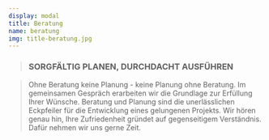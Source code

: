 ```yaml
---
display: modal
title: Beratung
name: beratung
img: title-beratung.jpg
---
```


> ### SORGFÄLTIG PLANEN, DURCHDACHT AUSFÜHREN

> Ohne Beratung keine Planung - keine Planung ohne Beratung. Im gemeinsamen Gespräch erarbeiten wir die Grundlage zur Erfüllung Ihrer Wünsche. Beratung und Planung sind die unerlässlichen Eckpfeiler für die Entwicklung eines gelungenen Projekts. Wir hören genau hin, Ihre Zufriedenheit gründet auf gegenseitigem Verständnis. Dafür nehmen wir uns gerne Zeit.
